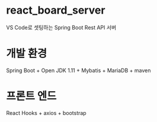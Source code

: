 # react_board_server
VS Code로 셋팅하는 Spring Boot Rest API 서버

# 개발 환경
Spring Boot + Open JDK 1.11 + Mybatis + MariaDB + maven

# 프론트 엔드
React Hooks + axios + bootstrap
